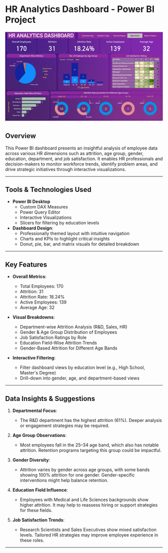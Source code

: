 # HR Analytics Dashboard - Power BI Project

![Dashboard Preview](https://github.com/namansingla05/HR_analytics_DashBoard_powerBI/blob/main/DashBoard.png)

## Overview

This Power BI dashboard presents an insightful analysis of employee data across various HR dimensions such as attrition, age group, gender, education, department, and job satisfaction. It enables HR professionals and decision-makers to monitor workforce trends, identify problem areas, and drive strategic initiatives through interactive visualizations.

---

## Tools & Technologies Used

- **Power BI Desktop**
  - Custom DAX Measures
  - Power Query Editor
  - Interactive Visualizations
  - Slicers for filtering by education levels
- **Dashboard Design**:
  - Professionally themed layout with intuitive navigation
  - Charts and KPIs to highlight critical insights
  - Donut, pie, bar, and matrix visuals for detailed breakdown

---

## Key Features

- **Overall Metrics**: 
  - Total Employees: 170  
  - Attrition: 31  
  - Attrition Rate: 18.24%  
  - Active Employees: 139  
  - Average Age: 32  

- **Visual Breakdowns**:
  - Department-wise Attrition Analysis (R&D, Sales, HR)
  - Gender & Age Group Distribution of Employees
  - Job Satisfaction Ratings by Role
  - Education Field-Wise Attrition Trends
  - Gender-Based Attrition for Different Age Bands

- **Interactive Filtering**:
  - Filter dashboard views by education level (e.g., High School, Master's Degree)
  - Drill-down into gender, age, and department-based views

---

## Data Insights & Suggestions

1. **Departmental Focus**:
   - The R&D department has the highest attrition (61%). Deeper analysis or engagement strategies may be required.

2. **Age Group Observations**:
   - Most employees fall in the 25–34 age band, which also has notable attrition. Retention programs targeting this group could be impactful.

3. **Gender Diversity**:
   - Attrition varies by gender across age groups, with some bands showing 100% attrition for one gender. Gender-specific interventions might help balance retention.

4. **Education Field Influence**:
   - Employees with Medical and Life Sciences backgrounds show higher attrition. It may help to reassess hiring or support strategies for these fields.

5. **Job Satisfaction Trends**:
   - Research Scientists and Sales Executives show mixed satisfaction levels. Tailored HR strategies may improve employee experience in these roles.

---
